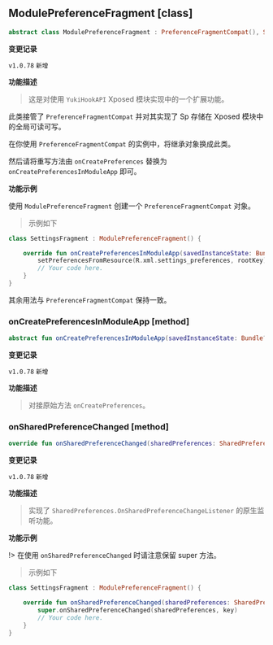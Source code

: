 ## ModulePreferenceFragment [class]

```kotlin
abstract class ModulePreferenceFragment : PreferenceFragmentCompat(), SharedPreferences.OnSharedPreferenceChangeListener
```

**变更记录**

`v1.0.78` `新增`

**功能描述**

> 这是对使用 `YukiHookAPI` Xposed 模块实现中的一个扩展功能。

此类接管了 `PreferenceFragmentCompat` 并对其实现了 Sp 存储在 Xposed 模块中的全局可读可写。

在你使用 `PreferenceFragmentCompat` 的实例中，将继承对象换成此类。

然后请将重写方法由 `onCreatePreferences` 替换为 `onCreatePreferencesInModuleApp` 即可。

**功能示例**

使用 `ModulePreferenceFragment` 创建一个 `PreferenceFragmentCompat` 对象。

> 示例如下

```kotlin
class SettingsFragment : ModulePreferenceFragment() {

    override fun onCreatePreferencesInModuleApp(savedInstanceState: Bundle?, rootKey: String?) {
        setPreferencesFromResource(R.xml.settings_preferences, rootKey)
        // Your code here.
    }
}
```

其余用法与 `PreferenceFragmentCompat` 保持一致。

### onCreatePreferencesInModuleApp [method]

```kotlin
abstract fun onCreatePreferencesInModuleApp(savedInstanceState: Bundle?, rootKey: String?)
```

**变更记录**

`v1.0.78` `新增`

**功能描述**

> 对接原始方法 `onCreatePreferences`。

### onSharedPreferenceChanged [method]

```kotlin
override fun onSharedPreferenceChanged(sharedPreferences: SharedPreferences?, key: String?)
```

**变更记录**

`v1.0.78` `新增`

**功能描述**

> 实现了 `SharedPreferences.OnSharedPreferenceChangeListener` 的原生监听功能。

**功能示例**

!> 在使用 `onSharedPreferenceChanged` 时请注意保留 super 方法。

> 示例如下

```kotlin
class SettingsFragment : ModulePreferenceFragment() {

    override fun onSharedPreferenceChanged(sharedPreferences: SharedPreferences?, key: String?) {
        super.onSharedPreferenceChanged(sharedPreferences, key)
        // Your code here.
    }
}
```